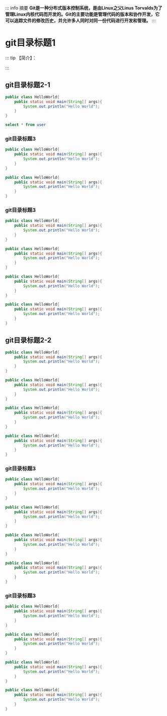 
::: info 摘要
**Git是一种分布式版本控制系统，是由Linux之父Linus Torvalds为了管理Linux内核代码而开发的。Git的主要功能是管理代码的版本和协作开发，它可以追踪文件的修改历史，并允许多人同时对同一份代码进行开发和管理。**
:::
<!-- more -->

# git目录标题1
::: tip 【简介】：

:::

## git目录标题2-1
```java
public class HelloWorld{
    public static void main(String[] args){
        System.out.println("Hello World");
    }
}
```
```sql
select * from user
```
### git目录标题3
```java
public class HelloWorld{
    public static void main(String[] args){
        System.out.println("Hello World");
    }
}
```
```java
public class HelloWorld{
    public static void main(String[] args){
        System.out.println("Hello World");
    }
}
```
### git目录标题3
```java
public class HelloWorld{
    public static void main(String[] args){
        System.out.println("Hello World");
    }
}
```
```java
public class HelloWorld{
    public static void main(String[] args){
        System.out.println("Hello World");
    }
}
```
```java
public class HelloWorld{
    public static void main(String[] args){
        System.out.println("Hello World");
    }
}
```
```java
public class HelloWorld{
    public static void main(String[] args){
        System.out.println("Hello World");
    }
}
```
## git目录标题2-2
```java
public class HelloWorld{
    public static void main(String[] args){
        System.out.println("Hello World");
    }
}
```
```java
public class HelloWorld{
    public static void main(String[] args){
        System.out.println("Hello World");
    }
}
```
```java
public class HelloWorld{
    public static void main(String[] args){
        System.out.println("Hello World");
    }
}
```
```java
public class HelloWorld{
    public static void main(String[] args){
        System.out.println("Hello World");
    }
}
```
### git目录标题3
```java
public class HelloWorld{
    public static void main(String[] args){
        System.out.println("Hello World");
    }
}
```
```java
public class HelloWorld{
    public static void main(String[] args){
        System.out.println("Hello World");
    }
}
```
```java
public class HelloWorld{
    public static void main(String[] args){
        System.out.println("Hello World");
    }
}
```
```java
public class HelloWorld{
    public static void main(String[] args){
        System.out.println("Hello World");
    }
}
```
### git目录标题3
```java
public class HelloWorld{
    public static void main(String[] args){
        System.out.println("Hello World");
    }
}
```
```java
public class HelloWorld{
    public static void main(String[] args){
        System.out.println("Hello World");
    }
}
```
```java
public class HelloWorld{
    public static void main(String[] args){
        System.out.println("Hello World");
    }
}
```
```java
public class HelloWorld{
    public static void main(String[] args){
        System.out.println("Hello World");
    }
}
```



